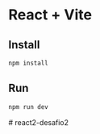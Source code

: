 # React + Vite

## Install

```bash
npm install
```

## Run

```bash
npm run dev
```
#   r e a c t 2 - d e s a f i o 2  
 